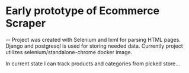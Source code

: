 # Early prototype of Ecommerce Scraper
--
Project was created with Selenium and lxml for parsing HTML pages.
Django and postgresql is used for storing needed data.
Currently project utilizes selenium/standalone-chrome docker image.

In current state I can track products and categories from picked store...